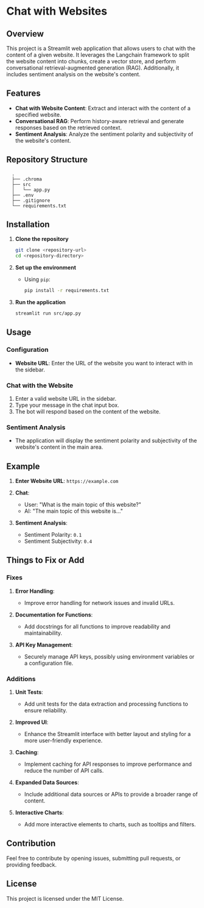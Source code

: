 
# Chat with Websites

## Overview

This project is a Streamlit web application that allows users to chat with the content of a given website. It leverages the Langchain framework to split the website content into chunks, create a vector store, and perform conversational retrieval-augmented generation (RAG). Additionally, it includes sentiment analysis on the website's content.

## Features

- **Chat with Website Content**: Extract and interact with the content of a specified website.
- **Conversational RAG**: Perform history-aware retrieval and generate responses based on the retrieved context.
- **Sentiment Analysis**: Analyze the sentiment polarity and subjectivity of the website's content.

## Repository Structure


      .
      ├── .chroma
      ├── src
      │   └── app.py
      ├── .env
      ├── .gitignore
      └── requirements.txt


## Installation

1. **Clone the repository**
   ```bash
   git clone <repository-url>
   cd <repository-directory>
   ```

2. **Set up the environment**
   - Using `pip`:
     ```bash
     pip install -r requirements.txt
     ```

3. **Run the application**
   ```bash
   streamlit run src/app.py
   ```

## Usage

### Configuration

- **Website URL**: Enter the URL of the website you want to interact with in the sidebar.

### Chat with the Website

1. Enter a valid website URL in the sidebar.
2. Type your message in the chat input box.
3. The bot will respond based on the content of the website.

### Sentiment Analysis

- The application will display the sentiment polarity and subjectivity of the website's content in the main area.

## Example

1. **Enter Website URL**: `https://example.com`
2. **Chat**:
   - User: "What is the main topic of this website?"
   - AI: "The main topic of this website is..."

3. **Sentiment Analysis**:
   - Sentiment Polarity: `0.1`
   - Sentiment Subjectivity: `0.4`

## Things to Fix or Add

### Fixes

1. **Error Handling**:
   - Improve error handling for network issues and invalid URLs.

2. **Documentation for Functions**:
   - Add docstrings for all functions to improve readability and maintainability.

3. **API Key Management**:
   - Securely manage API keys, possibly using environment variables or a configuration file.

### Additions

1. **Unit Tests**:
   - Add unit tests for the data extraction and processing functions to ensure reliability.

2. **Improved UI**:
   - Enhance the Streamlit interface with better layout and styling for a more user-friendly experience.

3. **Caching**:
   - Implement caching for API responses to improve performance and reduce the number of API calls.

4. **Expanded Data Sources**:
   - Include additional data sources or APIs to provide a broader range of content.

5. **Interactive Charts**:
   - Add more interactive elements to charts, such as tooltips and filters.

## Contribution

Feel free to contribute by opening issues, submitting pull requests, or providing feedback.

## License

This project is licensed under the MIT License.
